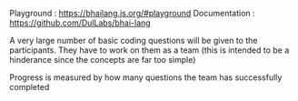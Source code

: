 Playground : https://bhailang.js.org/#playground
Documentation : https://github.com/DulLabs/bhai-lang

A very large number of basic coding questions will be given to the participants. 
They have to work on them as a team (this is intended to be a hinderance since the concepts are far too simple)

Progress is measured by how many questions the team has successfully completed
